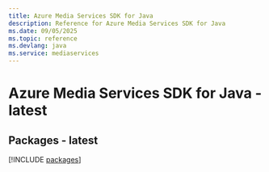 ```yaml
---
title: Azure Media Services SDK for Java
description: Reference for Azure Media Services SDK for Java
ms.date: 09/05/2025
ms.topic: reference
ms.devlang: java
ms.service: mediaservices
---
```

# Azure Media Services SDK for Java - latest
## Packages - latest
[!INCLUDE [packages](media-services-index.md)]